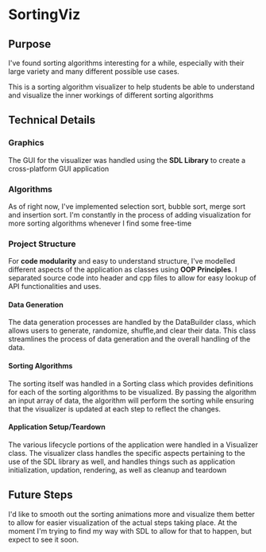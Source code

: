 # SortingViz


## Purpose
I've found sorting algorithms interesting for a while, especially with their large variety and many different possible use cases.

This is a sorting algorithm visualizer to help students be able to understand and visualize the inner workings of different sorting algorithms


## Technical Details

### Graphics
The GUI for the visualizer was handled using the **SDL Library** to create a cross-platform GUI application

### Algorithms
As of right now, I've implemented selection sort, bubble sort, merge sort and insertion sort. I'm constantly in the process of adding visualization for more sorting algorithms whenever I find some free-time


### Project Structure
For **code modularity** and easy to understand structure, I've modelled different aspects of the application as classes using **OOP Principles**. I separated source code into header and cpp files to allow for easy lookup of API functionalities and uses.

#### Data Generation
The data generation processes are handled by the DataBuilder class, which allows users to generate, randomize, shuffle,and clear their data. This class streamlines the process of data generation and the overall handling of the data. 

#### Sorting Algorithms
The sorting itself was handled in a Sorting class which provides definitions for each of the sorting algorithms to be visualized.
By passing the algorithm an input array of data, the algorithm will perform the sorting while ensuring that the visualizer is updated at each step to reflect the changes.

#### Application Setup/Teardown
The various lifecycle portions of the application were handled in a Visualizer class. The visualizer class handles the specific aspects pertaining to the use of the SDL library as well, and handles things such as application initialization, updation, rendering, as well as cleanup and teardown

## Future Steps
I'd like to smooth out the sorting animations more and visualize them better to allow for easier visualization of the actual steps taking place. At the moment I'm trying to find my way with SDL to allow for that to happen, but expect to see it soon.

